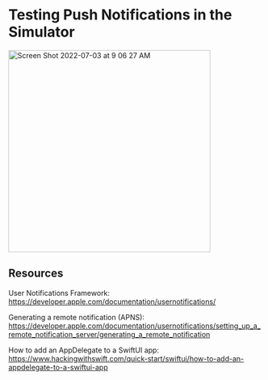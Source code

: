 # Testing Push Notifications in the Simulator

<img width="400" alt="Screen Shot 2022-07-03 at 9 06 27 AM" src="https://user-images.githubusercontent.com/75696759/177041148-7ab062ca-ce07-4bd8-b2ad-c0fd3ef965f3.png">

## Resources

User Notifications Framework: https://developer.apple.com/documentation/usernotifications/

Generating a remote notification (APNS): https://developer.apple.com/documentation/usernotifications/setting_up_a_remote_notification_server/generating_a_remote_notification

How to add an AppDelegate to a SwiftUI app: https://www.hackingwithswift.com/quick-start/swiftui/how-to-add-an-appdelegate-to-a-swiftui-app
